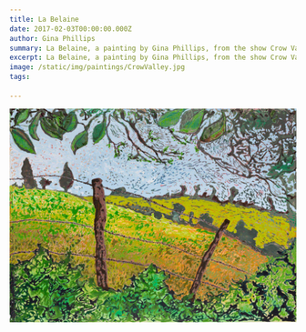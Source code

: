 ```yaml
---
title: La Belaine
date: 2017-02-03T00:00:00.000Z
author: Gina Phillips
summary: La Belaine, a painting by Gina Phillips, from the show Crow Valley at Jonathan Ferrara Gallery, 2018.)
excerpt: La Belaine, a painting by Gina Phillips, from the show Crow Valley at Jonathan Ferrara Gallery, 2018.)
image: /static/img/paintings/CrowValley.jpg
tags:

---
```


![La Belaine, a painting by Gina Phillips, from the show Crow Valley at Jonathan Ferrara Gallery, 2018.](/static/img/paintings/LaBelaine.jpg "La Belaine, a painting by Gina Phillips, from the show Crow Valley at Jonathan Ferrara Gallery, 2018.")